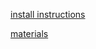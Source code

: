 
[install instructions](https://docs.google.com/document/d/12Dh0-XCLK2Vx7F5qYY_Vocj5532tGCjwPjaSdmj1i-A/edit?ts=5bc794c6)

[materials](https://drive.google.com/file/d/1KIPgaeyacvBJuk0ZXfjQDcL_lQBGWrZv/view?usp=sharing)
